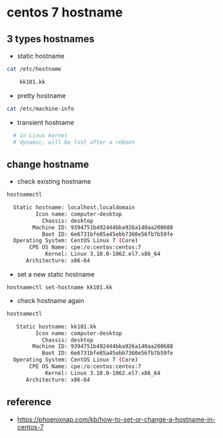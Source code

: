 # centos 7 hostname

## 3 types hostnames

* static hostname

```bash
cat /etc/hostname

    kk101.kk
```

* pretty hostname

```bash
cat /etc/machine-info
```

* transient hostname

```bash
  # in Linux kernel
  # dynamic, will be lost after a reboot
```

## change hostname

* check existing hostname

```bash
hostnamectl

  Static hostname: localhost.localdomain
         Icon name: computer-desktop
           Chassis: desktop
        Machine ID: 9394751b492444bba926a140aa200688
           Boot ID: 6e6731bfe85a45ebb7360e56fb7b59fe
  Operating System: CentOS Linux 7 (Core)
       CPE OS Name: cpe:/o:centos:centos:7
            Kernel: Linux 3.10.0-1062.el7.x86_64
      Architecture: x86-64
```

* set a new static hostname

```base
hostnamectl set-hostname kk101.kk
```

* check hostname again

```bash
hostnamectl

   Static hostname: kk101.kk
         Icon name: computer-desktop
           Chassis: desktop
        Machine ID: 9394751b492444bba926a140aa200688
           Boot ID: 6e6731bfe85a45ebb7360e56fb7b59fe
  Operating System: CentOS Linux 7 (Core)
       CPE OS Name: cpe:/o:centos:centos:7
            Kernel: Linux 3.10.0-1062.el7.x86_64
      Architecture: x86-64
```

## reference

* <https://phoenixnap.com/kb/how-to-set-or-change-a-hostname-in-centos-7>

